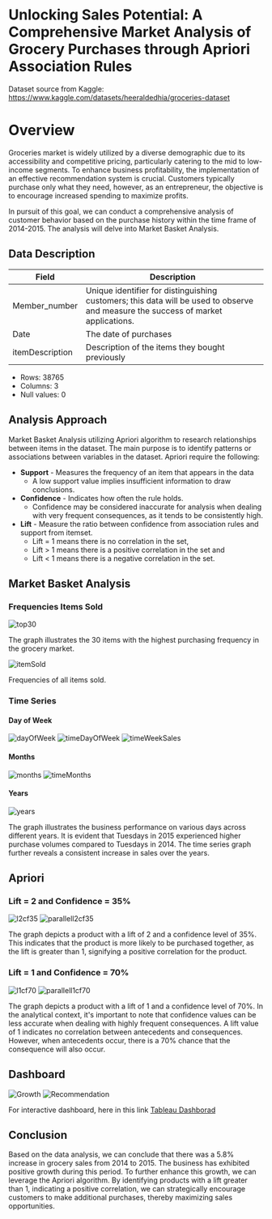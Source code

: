 # Unlocking Sales Potential: A Comprehensive Market Analysis of Grocery Purchases through Apriori Association Rules
Dataset source from Kaggle: https://www.kaggle.com/datasets/heeraldedhia/groceries-dataset

# Overview
Groceries market is widely utilized by a diverse demographic due to its accessibility and competitive pricing, particularly catering to the mid to low-income segments. To enhance business profitability, the implementation of an effective recommendation system is crucial. Customers typically purchase only what they need, however, as an entrepreneur, the objective is to encourage increased spending to maximize profits.

In pursuit of this goal, we can conduct a comprehensive analysis of customer behavior based on the purchase history within the time frame of 2014-2015. The analysis will delve into Market Basket Analysis.

## Data Description
| Field          | Description                                                    |
|----------------|----------------------------------------------------------------|
|Member_number   | Unique identifier for distinguishing customers; this data will be used to observe and measure the success of market applications.                        |
|Date            | The date of purchases                                          |
|itemDescription | Description of the items they bought previously                |

- Rows: 38765
- Columns: 3
- Null values: 0

## Analysis Approach
Market Basket Analysis utilizing Apriori algorithm to research relationships between items in the dataset. The main purpose is to identify patterns or associations between variables in the dataset. Apriori require the following:
- **Support** - Measures the frequency of an item that appears in the data
   - A low support value implies insufficient information to draw conclusions.
- **Confidence** - Indicates how often the rule holds.
   - Confidence may be considered inaccurate for analysis when dealing with very frequent consequences, as it tends to be consistently high.
- **Lift** - Measure the ratio between confidence from association rules and support from itemset.
    -  Lift = 1 means there is no correlation in the set,
    -  Lift > 1 means there is a positive correlation in the set and
    -  Lift < 1 means there is a negative correlation in the set.

## Market Basket Analysis
### Frequencies Items Sold
![top30](image/top30.png)

The graph illustrates the 30 items with the highest purchasing frequency in the grocery market.

![itemSold](image/frequencies.png)

Frequencies of all items sold.

### Time Series
#### Day of Week
![dayOfWeek](image/DayOfWeek.png)
![timeDayOfWeek](image/dailySales.png)
![timeWeekSales](image/weekSales.png)


#### Months
![months](image/Month.png)
![timeMonths](image/monthSales.png)


#### Years
![years](image/years.png)

The graph illustrates the business performance on various days across different years. It is evident that Tuesdays in 2015 experienced higher purchase volumes compared to Tuesdays in 2014. The time series graph further reveals a consistent increase in sales over the years.

## Apriori
### Lift = 2 and Confidence = 35%
![l2cf35](image/lift2CF35.png)
![parallell2cf35](image/parallel_lift2CF35.png)

The graph depicts a product with a lift of 2 and a confidence level of 35%. This indicates that the product is more likely to be purchased together, as the lift is greater than 1, signifying a positive correlation for the product.

### Lift = 1 and Confidence = 70%
![l1cf70](image/lift1CF70.png)
![parallell1cf70](image/parallel_lift1CF70.png)

The graph depicts a product with a lift of 1 and a confidence level of 70%. In the analytical context, it's important to note that confidence values can be less accurate when dealing with highly frequent consequences. A lift value of 1 indicates no correlation between antecedents and consequences. However, when antecedents occur, there is a 70% chance that the consequence will also occur.

## Dashboard
![Growth](image/Growth%20Dashboard.png)
![Recommendation](image/Recommendation%20Dashboard)

For interactive dashboard, here in this link [Tableau Dashborad](https://public.tableau.com/app/profile/daniel.rivalsyah2244/viz/TimeAnalysisAndRecommendations/RecommendationDashboard)

## Conclusion
Based on the data analysis, we can conclude that there was a 5.8% increase in grocery sales from 2014 to 2015. The business has exhibited positive growth during this period. To further enhance this growth, we can leverage the Apriori algorithm. By identifying products with a lift greater than 1, indicating a positive correlation, we can strategically encourage customers to make additional purchases, thereby maximizing sales opportunities.
